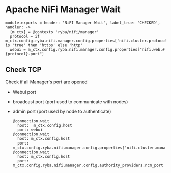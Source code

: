 
# Apache NiFi Manager Wait

    module.exports = header: 'NiFI Manager Wait', label_true: 'CHECKED', handler: ->
      [m_ctx] = @contexts 'ryba/nifi/manager'
      protocol = if m_ctx.config.ryba.nifi.manager.config.properties['nifi.cluster.protocol.is.secure'] is 'true' then 'https' else 'http'
      webui = m_ctx.config.ryba.nifi.manager.config.properties["nifi.web.#{protocol}.port"]

## Check TCP

Check if all Manager's port are opened
- Webui port
- broadcast port (port used to communicate with nodes)
- admin port (port used by node to authenticate)

      @connection.wait
        host:  m_ctx.config.host
        port: webui
      @connection.wait
        host: m_ctx.config.host
        port: m_ctx.config.ryba.nifi.manager.config.properties['nifi.cluster.manager.protocol.port']
      @connection.wait
        host: m_ctx.config.host
        port: m_ctx.config.ryba.nifi.manager.config.authority_providers.ncm_port
